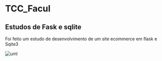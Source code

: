 # TCC_Facul

## Estudos de Fask e sqlite
Foi feito um estudo de desenvolvimento de um site ecommerce  em flask  e Sqite3


![uml](https://user-images.githubusercontent.com/61235356/207972669-456f338d-4a39-4151-a622-8141a2f36f21.jpg)
